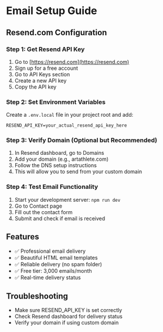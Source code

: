 # Email Setup Guide

## Resend.com Configuration

### Step 1: Get Resend API Key
1. Go to [https://resend.com](https://resend.com)
2. Sign up for a free account
3. Go to API Keys section
4. Create a new API key
5. Copy the API key

### Step 2: Set Environment Variables
Create a `.env.local` file in your project root and add:

```env
RESEND_API_KEY=your_actual_resend_api_key_here
```

### Step 3: Verify Domain (Optional but Recommended)
1. In Resend dashboard, go to Domains
2. Add your domain (e.g., artathlete.com)
3. Follow the DNS setup instructions
4. This will allow you to send from your custom domain

### Step 4: Test Email Functionality
1. Start your development server: `npm run dev`
2. Go to Contact page
3. Fill out the contact form
4. Submit and check if email is received

## Features
- ✅ Professional email delivery
- ✅ Beautiful HTML email templates
- ✅ Reliable delivery (no spam folder)
- ✅ Free tier: 3,000 emails/month
- ✅ Real-time delivery status

## Troubleshooting
- Make sure RESEND_API_KEY is set correctly
- Check Resend dashboard for delivery status
- Verify your domain if using custom domain 